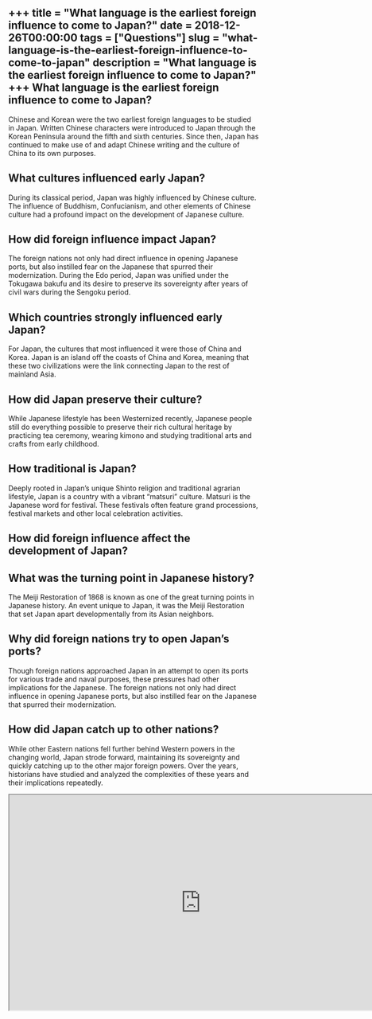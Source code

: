 +++
title = "What language is the earliest foreign influence to come to Japan?"
date = 2018-12-26T00:00:00
tags = ["Questions"]
slug = "what-language-is-the-earliest-foreign-influence-to-come-to-japan"
description = "What language is the earliest foreign influence to come to Japan?"
+++
What language is the earliest foreign influence to come to Japan?
-----------------------------------------------------------------

Chinese and Korean were the two earliest foreign languages to be studied in Japan. Written Chinese characters were introduced to Japan through the Korean Peninsula around the fifth and sixth centuries. Since then, Japan has continued to make use of and adapt Chinese writing and the culture of China to its own purposes.

What cultures influenced early Japan?
-------------------------------------

During its classical period, Japan was highly influenced by Chinese culture. The influence of Buddhism, Confucianism, and other elements of Chinese culture had a profound impact on the development of Japanese culture.

How did foreign influence impact Japan?
---------------------------------------

The foreign nations not only had direct influence in opening Japanese ports, but also instilled fear on the Japanese that spurred their modernization. During the Edo period, Japan was unified under the Tokugawa bakufu and its desire to preserve its sovereignty after years of civil wars during the Sengoku period.

Which countries strongly influenced early Japan?
------------------------------------------------

For Japan, the cultures that most influenced it were those of China and Korea. Japan is an island off the coasts of China and Korea, meaning that these two civilizations were the link connecting Japan to the rest of mainland Asia.

How did Japan preserve their culture?
-------------------------------------

While Japanese lifestyle has been Westernized recently, Japanese people still do everything possible to preserve their rich cultural heritage by practicing tea ceremony, wearing kimono and studying traditional arts and crafts from early childhood.

How traditional is Japan?
-------------------------

Deeply rooted in Japan’s unique Shinto religion and traditional agrarian lifestyle, Japan is a country with a vibrant “matsuri” culture. Matsuri is the Japanese word for festival. These festivals often feature grand processions, festival markets and other local celebration activities.

How did foreign influence affect the development of Japan?
----------------------------------------------------------

What was the turning point in Japanese history?
-----------------------------------------------

The Meiji Restoration of 1868 is known as one of the great turning points in Japanese history. An event unique to Japan, it was the Meiji Restoration that set Japan apart developmentally from its Asian neighbors.

Why did foreign nations try to open Japan’s ports?
--------------------------------------------------

Though foreign nations approached Japan in an attempt to open its ports for various trade and naval purposes, these pressures had other implications for the Japanese. The foreign nations not only had direct influence in opening Japanese ports, but also instilled fear on the Japanese that spurred their modernization.

How did Japan catch up to other nations?
----------------------------------------

While other Eastern nations fell further behind Western powers in the changing world, Japan strode forward, maintaining its sovereignty and quickly catching up to the other major foreign powers. Over the years, historians have studied and analyzed the complexities of these years and their implications repeatedly.

<iframe allow="accelerometer; autoplay; clipboard-write; encrypted-media; gyroscope; picture-in-picture" allowfullscreen="" class="__youtube_prefs__  epyt-is-override  no-lazyload" data-no-lazy="1" data-origheight="433" data-origwidth="770" data-skipgform_ajax_framebjll="" height="433" id="_ytid_11335" loading="lazy" src="https://www.youtube.com/embed/qu-pSBEnMt4?enablejsapi=1&autoplay=0&cc_load_policy=0&cc_lang_pref=&iv_load_policy=1&loop=0&modestbranding=0&rel=1&fs=1&playsinline=0&autohide=2&theme=dark&color=red&controls=1&" title="YouTube player" width="770"></iframe>